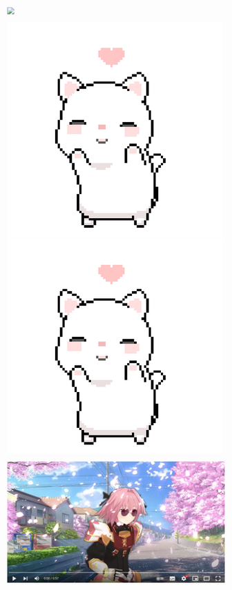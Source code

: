 ###
<img src="https://github.com/asd/privategithubrepo/images/output/video1.gif](https://github.com/BlairKirara/blairkirara/blob/main/cat-dance.gif" width="20">


![](https://github.com/BlairKirara/blairkirara/blob/main/cat-dance.gif) ![](https://github.com/BlairKirara/blairkirara/blob/main/cat-dance.gif)

[![IMAGE ALT TEXT](astolfo_link.jpg)](http://www.youtube.com/watch?v=-07Ab-mKbYQ "фембойрэп")
<!--

[![IMAGE ALT TEXT](http://img.youtube.com/vi/-07Ab-mKbYQ/0.jpg)](http://www.youtube.com/watch?v=-07Ab-mKbYQ "фембойрэп")

https://youtu.be/-07Ab-mKbYQ
-->
